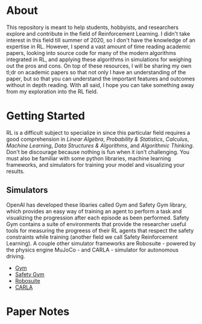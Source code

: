 # About
This repository is meant to help students, hobbyists, and researchers explore and contribute in the field of Reinforcement Learning. I didn't take interest in this field till summer of 2020, so I don't have the knowledge of an expertise in RL.  However, I spend a vast amount of time reading academic papers, looking into source code for many of the modern algorithms integrated in RL, and applying these algorithms in simulations for weighing out the pros and cons.  On top of these resources, I will be sharing my own tl;dr on academic papers so that not only I have an understanding of the paper, but so that you can understand the important features and outcomes without in depth reading.  With all said, I hope you can take something away from my exploration into the RL field.

# Getting Started 
RL is a difficult subject to specialize in since this particular field requires a good comprehension in *Linear Algebra*, *Probability & Statistics*, *Calculus*, *Machine Learning*, *Data Structures & Algorithms*, and *Algorithmic Thinking*. Don't be discourage because nothing is fun when it isn't challenging.  You must also be familiar with some python libraries, machine learning frameworks, and simulators for training your model and visualizing your results.  <br>

## Simulators 
OpenAI has developed these libaries called Gym and Safety Gym library, which provides an easy way of training an agent to perform a task and visualizing the progression after each episode as been performed.  Safety Gym contains a suite of environments that provide the researcher useful tools for measuring the progreess of their RL agents that respect the safety constraints while training (another field we call Safety Reinforcement Learning). A couple other simulator frameworks are Robosuite - powered by the physics engine MuJoCo - and CARLA - simulator for autonomous driving. <br>
* [Gym](https://github.com/openai/gym)
* [Safety Gym](https://openai.com/blog/safety-gym/)
* [Robosuite](https://robosuite.ai/)
* [CARLA](https://carla.org/)

# Paper Notes 

